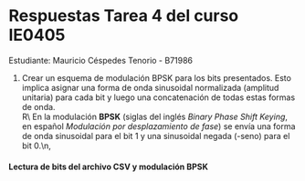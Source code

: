# Respuestas Tarea 4 del curso IE0405
Estudiante: Mauricio Céspedes Tenorio - B71986

1. Crear un esquema de modulación BPSK para los bits presentados. Esto implica asignar una forma de onda sinusoidal normalizada (amplitud unitaria) para cada bit y luego una concatenación de todas estas formas de onda.  
R\ En la modulación **BPSK** (siglas del inglés *Binary Phase Shift Keying*, en español *Modulación por desplazamiento de fase*) se envía una forma de onda sinusoidal para el bit 1 y una sinusoidal negada (-seno) para el bit 0.\n,
#### Lectura de bits del archivo CSV y modulación BPSK
